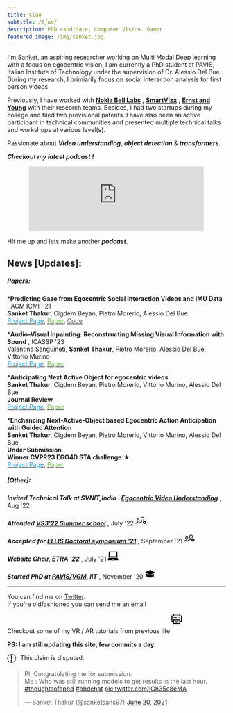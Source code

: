 ```yaml
---
title: Ciao
subtitle: /tʃaʊ/
description: PhD candidate, Computer Vision. Gamer.
featured_image: /img/sanket.jpg
---
```


I'm Sanket, an aspiring researcher working on Multi Modal Deep learning with a focus on egocentric vision. I am currently a PhD student at PAVIS, Italian Institute of Technology under the supervision of Dr. Alessio Del Bue. During my research, I primiarily focus on social interaction analysis for first person videos. 

Previously, I have worked with <a href="https://www.bell-labs.com/our-research/future-x-vision/"><b>Nokia Bell Labs</b></a> ,  <a href="https://trezi.com"><b>SmartVizx</b></a> , <a href="https://www.ey.com/en_gl/wavespace/trivandrum"><b>Ernst and Young</b></a>  with their research teams. Besides, I had two startups during my college and filed two provisional patents. I have also been an active participant in technical communities and presented multiple technical talks and workshops at various level(s).

Passionate about ***Video understanding***, ***object detection*** & ***transformers.***

***Checkout my latest podcast !***
<div style="display: flex; justify-content: center;">
    <iframe src="https://open.spotify.com/embed/show/7bnalsMIGlbmQYZtqrf36d?t=0" width="80%" height="35%" frameBorder="0" allowtransparency="true" allow="encrypted-media"></iframe>
</div>



Hit me up and lets make another ***podcast.***

## News [Updates]:

##### Papers:

***Predicting Gaze from Egocentric Social Interaction Videos and IMU Data** , ACM ICMI ' 21<br>
    **Sanket Thakur**, Cigdem Beyan, Pietro Morerio, Alessio Del Bue <br>
    [<span style="color: #249eda;">Project Page</span>](predicting-gaze-egocentric.html), [<span style="color: #6cc644;">Paper</span>](https://dl.acm.org/doi/abs/10.1145/3462244.3479954), [<span style="color: #575453;">Code</span>](https://github.com/IIT-PAVIS/MultimodalGaze) 
    
***Audio-Visual Inpainting: Reconstructing Missing Visual Information with Sound** , ICASSP '23 <br>
    Valentina Sanguineti, **Sanket Thakur**, Pietro Morerio, Alessio Del Bue, Vittorio Murino<br>
    [<span style="color: #249eda;">Project Page</span>](audio-visual-inpainting.html), [<span style="color: #6cc644;">Paper</span>](https://ieeexplore.ieee.org/abstract/document/10095447)

    
***Anticipating Next Active Object for egocentric videos** <br>
    **Sanket Thakur**, Cigdem Beyan, Pietro Morerio, Vittorio Murino, Alessio Del Bue <br>
    **Journal Review** <br>
    [<span style="color: #249eda;">Project Page</span>](anticipating-next-active-object-egocentric.html), [<span style="color: #6cc644;">Paper</span>](https://arxiv.org/abs/2302.06358)

***Enchancing Next-Active-Object based Egocentric Action Anticipation with Guided Attention** <br>
    **Sanket Thakur**, Cigdem Beyan, Pietro Morerio, Vittorio Murino, Alessio Del Bue <br>
    **Under Submission** <br>
    **Winner CVPR23 EGO4D STA challenge** &#9733; <br>
    [<span style="color: #249eda;">Project Page</span>](guided-attention-egocentric.html), [<span style="color: #6cc644;">Paper</span>](https://arxiv.org/abs/2305.12953)
    


<!-- <svg xmlns="http://www.w3.org/2000/svg" width="30" height="30" viewBox="0 0 30 30"><a xlink:href="https://dl.acm.org/doi/abs/10.1145/3462244.3479954"><path d="M11.363 2c4.155 0 2.637 6 2.637 6s6-1.65 6 2.457v11.543h-16v-20h7.363zm.826-2h-10.189v24h20v-14.386c0-2.391-6.648-9.614-9.811-9.614zm4.811 13h-2.628v3.686h.907v-1.472h1.49v-.732h-1.49v-.698h1.721v-.784zm-4.9 0h-1.599v3.686h1.599c.537 0 .961-.181 1.262-.535.555-.658.587-2.034-.062-2.692-.298-.3-.712-.459-1.2-.459zm-.692.783h.496c.473 0 .802.173.915.644.064.267.077.679-.021.948-.128.351-.381.528-.754.528h-.637v-2.12zm-2.74-.783h-1.668v3.686h.907v-1.277h.761c.619 0 1.064-.277 1.224-.763.095-.291.095-.597 0-.885-.16-.484-.606-.761-1.224-.761zm-.761.732h.546c.235 0 .467.028.576.228.067.123.067.366 0 .489-.109.199-.341.227-.576.227h-.546v-.944z"/></a></svg> -->
<!-- </svg> -->

<!-- <p>Accepted at ACM ICMI '21</p> -->

<!-- ##### Summer School: -->

<!-- ***Accepted into CIFAR Summer School '21***
<p>May 20th '21</p> -->

##### [Other]:

***Invited Technical Talk at SVNIT,India : [Egocentric Video Understanding](https://drive.google.com/file/d/1gBB2ICuQB3rrcuz4fyKPIxbBv3S6cka_/view?usp=sharing)*** , Aug '22
<p></p>

***Attended [VS3'22 Summer school](http://cmp.felk.cvut.cz/summerschool2022/index.html)*** , July '22 <svg xmlns="http://www.w3.org/2000/svg" width="24" height="24" viewBox="0 0 24 24"><path d="M20.5 13c-1.932 0-3.5 1.567-3.5 3.5s1.568 3.5 3.5 3.5 3.5-1.567 3.5-3.5-1.568-3.5-3.5-3.5zm1.5 4h-1v1h-1v-1h-1v-1h1v-1h1v1h1v1zm-13.001-5.9c0 1.692-.766 2.9-1.206 3.9h-1.397c.227-1 1.954-3.415 1.021-4.982-.55-.923-2.272-.924-2.819-.015-.507.841-.24 2.417.712 4.215.518.978.374 1.734.162 2.197-.406.889-1.303 1.317-2.316 1.612-2.01.588-1.825.055-1.825 1.973h-1.329l-.002-.618c0-1.262.099-1.989 1.59-2.333 1.719-.397 3.319-.745 2.545-2.209-2.361-4.457-.627-6.84 1.866-6.84 1.687 0 2.998 1.09 2.998 3.1zm5.691 1.395c.607 1.146.447 2.016.206 2.543-.66 1.445-2.472 1.863-4.39 2.305-1.252.29-1.172.588-1.172 2.657h-1.331l-.003-.825c0-1.681.132-2.652 2.119-3.111 2.293-.53 4.427-.994 3.394-2.946-3.147-5.941-.835-9.118 2.488-9.118 3.164 0 5.337 2.879 3.041 8h-1.483c1.159-2.325 1.428-4.326.708-5.533-.902-1.517-3.617-1.509-4.512-.022-.768 1.273-.426 3.478.935 6.05z"/></svg>
<p></p>

***Accepted for [ELLIS Doctoral symposium '21]()*** , September '21 <svg xmlns="http://www.w3.org/2000/svg" width="24" height="24" viewBox="0 0 24 24"><path d="M20.5 13c-1.932 0-3.5 1.567-3.5 3.5s1.568 3.5 3.5 3.5 3.5-1.567 3.5-3.5-1.568-3.5-3.5-3.5zm1.5 4h-1v1h-1v-1h-1v-1h1v-1h1v1h1v1zm-13.001-5.9c0 1.692-.766 2.9-1.206 3.9h-1.397c.227-1 1.954-3.415 1.021-4.982-.55-.923-2.272-.924-2.819-.015-.507.841-.24 2.417.712 4.215.518.978.374 1.734.162 2.197-.406.889-1.303 1.317-2.316 1.612-2.01.588-1.825.055-1.825 1.973h-1.329l-.002-.618c0-1.262.099-1.989 1.59-2.333 1.719-.397 3.319-.745 2.545-2.209-2.361-4.457-.627-6.84 1.866-6.84 1.687 0 2.998 1.09 2.998 3.1zm5.691 1.395c.607 1.146.447 2.016.206 2.543-.66 1.445-2.472 1.863-4.39 2.305-1.252.29-1.172.588-1.172 2.657h-1.331l-.003-.825c0-1.681.132-2.652 2.119-3.111 2.293-.53 4.427-.994 3.394-2.946-3.147-5.941-.835-9.118 2.488-9.118 3.164 0 5.337 2.879 3.041 8h-1.483c1.159-2.325 1.428-4.326.708-5.533-.902-1.517-3.617-1.509-4.512-.022-.768 1.273-.426 3.478.935 6.05z"/></svg>
<p></p>

***Website Chair, [ETRA '22](http://etra.acm.org/2022/index.html)*** , July '21 <svg xmlns="http://www.w3.org/2000/svg" width="24" height="24" viewBox="0 0 24 24"><path d="M22 3.2c0-.663-.537-1.2-1.2-1.2h-17.6c-.663 0-1.2.537-1.2 1.2v11.8h20v-11.8zm-2 9.8h-16v-9h16v9zm2 3h-20c-.197.372-2 4.582-2 4.998 0 .522.418 1.002 1.002 1.002h21.996c.584 0 1.002-.48 1.002-1.002 0-.416-1.803-4.626-2-4.998zm-12.229 5l.467-1h3.523l.467 1h-4.457z"/></svg>
<p></p>


***Started PhD at [PAVIS/VGM](https://vgm.iit.it), IIT*** , November '20 <svg width="24" height="24" xmlns="http://www.w3.org/2000/svg" fill-rule="evenodd" clip-rule="evenodd"><path d="M24 21h-3l1-3h1l1 3zm-12.976-4.543l8.976-4.575v6.118c-1.007 2.041-5.607 3-8.5 3-3.175 0-7.389-.994-8.5-3v-6.614l8.024 5.071zm11.976.543h-1v-7.26l-10.923 5.568-11.077-7 12-5.308 11 6.231v7.769z"/></svg>
<!-- <p></p> -->

---------

You can find me on [Twitter](https://twitter.com/sanketsans97).  
If you're oldfashioned you can [send me an email](mailto:sanket.thakur@iit.it)

Checkout some of my VR / AR tutorials from previous life
<svg xmlns="http://www.w3.org/2000/svg" width="45" height="45" viewBox="0 0 45 45"><a href="https://maker.pro/profile/sanket.thakur"><path d="M14 20h-6v-1h6v1zm5-12h-2v1h2v-1zm-3 9h-8v1h8v-1zm8-13v15h-4v5h-16v-5h-4v-15h4v-4h16v4h4zm-18 0h12v-2h-12v2zm12 11h-12v7h12v-7zm4-9h-20v11h2v-4h16v4h2v-11zm-10 2h-7v3h7v-3zm7 2h-2v1h2v-1zm-3 0h-2v1h2v-1zm0-2h-2v1h2v-1z"/></a></svg>

**PS: I am still updating this site, few commits a day.**
 <!-- width="2%" height="2%" -->
<div style="margin-top:2%">
    <div style="float:left; width:4%; height:4%"><img src="/img/claim_sign.png" alt="claim_sign"></div>
    <div style="float:left; margin-left:2%">This claim is disputed.</div>
    <div style="clear: left;"/>
</div>



<div style="margin-top:2%">
    <blockquote class="twitter-tweet"><p lang="en" dir="ltr">PI: Congratulating me for submission. <br>Me : Who was still running models to get results in the last hour. <a href="https://twitter.com/hashtag/thoughtsofaphd?src=hash&amp;ref_src=twsrc%5Etfw">#thoughtsofaphd</a> <a href="https://twitter.com/hashtag/phdchat?src=hash&amp;ref_src=twsrc%5Etfw">#phdchat</a> <a href="https://t.co/jGh35e8eMA">pic.twitter.com/jGh35e8eMA</a></p>&mdash; Sanket Thakur (@sanketsans97) <a href="https://twitter.com/sanketsans97/status/1406652103880216577?ref_src=twsrc%5Etfw">June 20, 2021</a></blockquote> <script async src="https://platform.twitter.com/widgets.js" charset="utf-8"></script>
</div>
